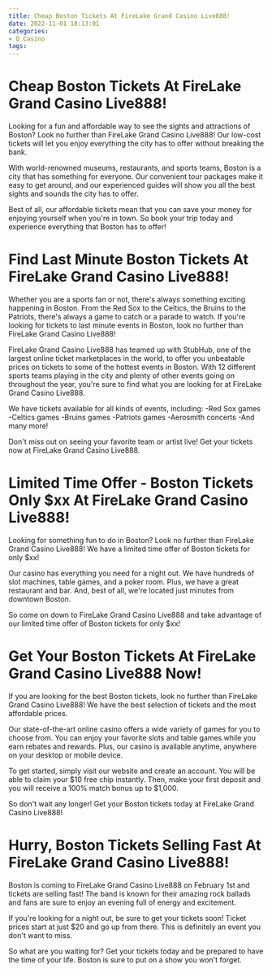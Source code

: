 ```yaml
---
title: Cheap Boston Tickets At FireLake Grand Casino Live888!
date: 2022-11-01 18:13:01
categories:
- Q Casino
tags:
---
```



#  Cheap Boston Tickets At FireLake Grand Casino Live888!

Looking for a fun and affordable way to see the sights and attractions of Boston? Look no further than FireLake Grand Casino Live888! Our low-cost tickets will let you enjoy everything the city has to offer without breaking the bank.

With world-renowned museums, restaurants, and sports teams, Boston is a city that has something for everyone. Our convenient tour packages make it easy to get around, and our experienced guides will show you all the best sights and sounds the city has to offer.

Best of all, our affordable tickets mean that you can save your money for enjoying yourself when you're in town. So book your trip today and experience everything that Boston has to offer!

#  Find Last Minute Boston Tickets At FireLake Grand Casino Live888! 

Whether you are a sports fan or not, there's always something exciting happening in Boston. From the Red Sox to the Celtics, the Bruins to the Patriots, there's always a game to catch or a parade to watch. If you're looking for tickets to last minute events in Boston, look no further than FireLake Grand Casino Live888!

FireLake Grand Casino Live888 has teamed up with StubHub, one of the largest online ticket marketplaces in the world, to offer you unbeatable prices on tickets to some of the hottest events in Boston. With 12 different sports teams playing in the city and plenty of other events going on throughout the year, you're sure to find what you are looking for at FireLake Grand Casino Live888.

We have tickets available for all kinds of events, including: 
-Red Sox games 
-Celtics games 
-Bruins games 
-Patriots games 
-Aerosmith concerts 
-And many more!

Don't miss out on seeing your favorite team or artist live! Get your tickets now at FireLake Grand Casino Live888.

#  Limited Time Offer - Boston Tickets Only $xx At FireLake Grand Casino Live888!

Looking for something fun to do in Boston? Look no further than FireLake Grand Casino Live888! We have a limited time offer of Boston tickets for only $xx!

Our casino has everything you need for a night out. We have hundreds of slot machines, table games, and a poker room. Plus, we have a great restaurant and bar. And, best of all, we're located just minutes from downtown Boston.

So come on down to FireLake Grand Casino Live888 and take advantage of our limited time offer of Boston tickets for only $xx!

#  Get Your Boston Tickets At FireLake Grand Casino Live888 Now! 

If you are looking for the best Boston tickets, look no further than FireLake Grand Casino Live888! We have the best selection of tickets and the most affordable prices.

Our state-of-the-art online casino offers a wide variety of games for you to choose from. You can enjoy your favorite slots and table games while you earn rebates and rewards. Plus, our casino is available anytime, anywhere on your desktop or mobile device.

To get started, simply visit our website and create an account. You will be able to claim your $10 free chip instantly. Then, make your first deposit and you will receive a 100% match bonus up to $1,000.

So don't wait any longer! Get your Boston tickets today at FireLake Grand Casino Live888!

#  Hurry, Boston Tickets Selling Fast At FireLake Grand Casino Live888!

Boston is coming to FireLake Grand Casino Live888 on February 1st and tickets are selling fast! The band is known for their amazing rock ballads and fans are sure to enjoy an evening full of energy and excitement.

If you're looking for a night out, be sure to get your tickets soon! Ticket prices start at just $20 and go up from there. This is definitely an event you don't want to miss.

So what are you waiting for? Get your tickets today and be prepared to have the time of your life. Boston is sure to put on a show you won't forget.